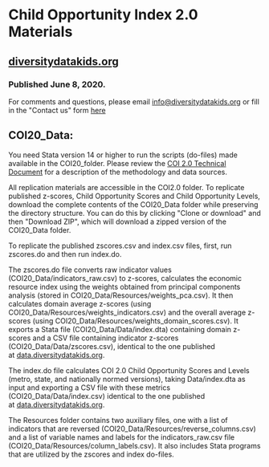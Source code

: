 # Child Opportunity Index 2.0 Materials

## [diversitydatakids.org](http://diversitydatakids.org/ "diversitydatakids.org")

### Published June 8, 2020. 


For comments and questions, please email [info@diversitydatakids.org](info@diversitydatakids.org) or fill in the "Contact us" form [here](http://diversitydatakids.org/contact-us, "diversitydatakids.org/contact-us")

## COI20_Data:  

You need Stata version 14 or higher to run the scripts (do-files) made available in the COI20_folder. Please review the [COI 2.0 Technical Document](http://diversitydatakids.org/research-library/research-brief/how-we-built-it "How we built it") for a description of the methodology and data sources.

All replication materials are accessible in the COI2.0 folder. To replicate published z-scores, Child Opportunity Scores and Child Opportunity Levels, download the complete contents of the COI20_Data folder while preserving the directory structure. You can do this by clicking "Clone or download" and then "Download ZIP", which will download a zipped version of the COI20_Data folder. 

To replicate the published zscores.csv and index.csv files, first, run zscores.do and then run index.do.

The zscores.do file converts raw indicator values (COI20_Data/indicators_raw.csv) to z-scores, calculates the economic resource index using the weights obtained from principal components analysis (stored in COI20_Data/Resources/weights_pca.csv). It then calculates domain average z-scores (using COI20_Data/Resources/weights_indicators.csv) and the overall average z-scores (using COI20_Data/Resources/weights_domain_scores.csv). It exports a Stata file (COI20_Data/Data/index.dta) containing domain z-scores and a CSV file containing indicator z-scores (COI20_Data/Data/zscores.csv), identical to the one published at [data.diversitydatakids.org](http://data.diversitydatakids.org/dataset/coi20-child-opportunity-index-2-0-database).

The index.do file calculates COI 2.0 Child Opportunity Scores and Levels (metro, state, and nationally normed versions), taking Data/index.dta as input and exporting a CSV file with these metrics (COI20_Data/Data/index.csv) identical to the one published at [data.diversitydatakids.org](http://data.diversitydatakids.org/dataset/coi20-child-opportunity-index-2-0-database). 

The Resources folder contains two auxiliary files, one with a list of indicators that are reversed (COI20_Data/Resources/reverse_columns.csv) and a list of variable names and labels for the indicators_raw.csv file (COI20_Data/Resources/column_labels.csv). It also includes Stata programs that  are utilized by the zscores and index do-files.